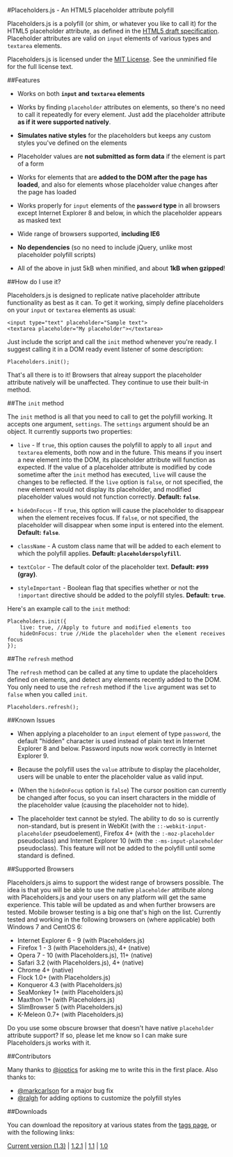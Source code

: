 #Placeholders.js - An HTML5 placeholder attribute polyfill

Placeholders.js is a polyfill (or shim, or whatever you like to call it) for the HTML5 placeholder attribute, as defined in the <a href="http://dev.w3.org/html5/spec/Overview.html#attr-input-placeholder">HTML5 draft specification</a>. Placeholder attributes are valid on `input` elements of various types and `textarea` elements.

Placeholders.js is licensed under the [MIT License](http://en.wikipedia.org/wiki/MIT_License). See the unminified file for the full license text.

##Features

 - Works on both **`input` and `textarea` elements**
 
 - Works by finding `placeholder` attributes on elements, so there's no need to call it repeatedly for every element. Just add the placeholder attribute **as if it were supported natively**.
 - **Simulates native styles** for the placeholders but keeps any custom styles you've defined on the elements
 - Placeholder values are **not submitted as form data** if the element is part of a form
 - Works for elements that are **added to the DOM after the page has loaded**, and also for elements whose placeholder value changes after the page has loaded
 - Works properly for `input` elements of the **`password` type** in all browsers except Internet Explorer 8 and below, in which the placeholder appears as masked text
 - Wide range of browsers supported, **including IE6**
 - **No dependencies** (so no need to include jQuery, unlike most placeholder polyfill scripts)
 - All of the above in just 5kB when minified, and about **1kB when gzipped**!

##How do I use it?

Placeholders.js is designed to replicate native placeholder attribute functionality as best as it can. To get it working, simply define placeholders on your `input` or `textarea` elements as usual:

    <input type="text" placeholder="Sample text">
    <textarea placeholder="My placeholder"></textarea>
    
Just include the script and call the `init` method whenever you're ready. I suggest calling it in a DOM ready event listener of some description:

    Placeholders.init();
    
That's all there is to it! Browsers that alreay support the placeholder attribute natively will be unaffected. They continue to use their built-in method.

##The `init` method

The `init` method is all that you need to call to get the polyfill working. It accepts one argument, `settings`. The `settings` argument should be an object. It currently supports two properties:

 - `live` - If `true`, this option causes the polyfill to apply to all `input` and `textarea` elements, both now and in the future. This means if you insert a new element into the DOM, its placeholder attribute will function as expected. If the value of a placeholder attribute is modified by code sometime after the `init` method has executed, `live` will cause the changes to be reflected. If the `live` option is `false`, or not specified, the new element would not display its placeholder, and modified placeholder values would not function correctly. **Default: `false`**.

 - `hideOnFocus` - If `true`, this option will cause the placeholder to disappear when the element receives focus. If `false`, or not specified, the placeholder will disappear when some input is entered into the element. **Default: `false`**.

 - `className` - A custom class name that will be added to each element to which the polyfill applies. **Default: `placeholderspolyfill`**.

 - `textColor` - The default color of the placeholder text. **Default: `#999` (gray)**.

 - `styleImportant` - Boolean flag that specifies whether or not the `!important` directive should be added to the polyfill styles. **Default: `true`**.

Here's an example call to the `init` method:

    Placeholders.init({
    	live: true, //Apply to future and modified elements too
    	hideOnFocus: true //Hide the placeholder when the element receives focus
    });
    
##The `refresh` method

The `refresh` method can be called at any time to update the placeholders defined on elements, and detect any elements recently added to the DOM. You only need to use the `refresh` method if the `live` argument was set to `false` when you called `init`.

    Placeholders.refresh();
    
##Known Issues

 - When applying a placeholder to an `input` element of type `password`, the default "hidden" character is used instead of plain text in Internet Explorer 8 and below. Password inputs now work correctly in Internet Explorer 9.

 - Because the polyfill uses the `value` attribute to display the placeholder, users will be unable to enter the placeholder value as valid input.

 - (When the `hideOnFocus` option is `false`) The cursor position can currently be changed after focus, so you can insert characters in the middle of the placeholder value (causing the placeholder not to hide).

 - The placeholder text cannot be styled. The ability to do so is currently non-standard, but is present in WebKit (with the `::-webkit-input-placeholder` pseudoelement), Firefox 4+ (with the `:-moz-placeholder` pseudoclass) and Internet Explorer 10 (with the `:-ms-input-placeholder` pseudoclass). This feature will not be added to the polyfill until some standard is defined.
    
##Supported Browsers

Placeholders.js aims to support the widest range of browsers possible. The idea is that you will be able to use the native `placeholder` attribute along with Placeholders.js and your users on any platform will get the same experience. This table will be updated as and when further browsers are tested. Mobile browser testing is a big one that's high on the list. Currently tested and working in the following browsers on (where applicable) both Windows 7 and CentOS 6:

 - Internet Explorer 6 - 9 (with Placeholders.js)
 - Firefox 1 - 3 (with Placeholders.js), 4+ (native)
 - Opera 7 - 10 (with Placeholders.js), 11+ (native)
 - Safari 3.2 (with Placeholders.js), 4+ (native)
 - Chrome 4+ (native)
 - Flock 1.0+ (with Placeholders.js)
 - Konqueror 4.3 (with Placeholders.js)
 - SeaMonkey 1+ (with Placeholders.js)
 - Maxthon 1+ (with Placeholders.js)
 - SlimBrowser 5 (with Placeholders.js)
 - K-Meleon 0.7+ (with Placeholders.js)

Do you use some obscure browser that doesn't have native `placeholder` attribute support? If so, please let me know so I can make sure Placeholders.js works with it.

##Contributors

Many thanks to [@ioptics](https://github.com/ioptics) for asking me to write this in the first place. Also thanks to:

 - [@markcarlson](https://github.com/markcarlson) for a major bug fix
 - [@ralgh](https://github.com/ralgh) for adding options to customize the polyfill styles

##Downloads

You can download the repository at various states from the [tags page](https://github.com/jamesallardice/Placeholders.js/tags), or with the following links:

[Current version (1.3)](https://github.com/jamesallardice/Placeholders.js/zipball/v1.3) | [1.2.1](https://github.com/jamesallardice/Placeholders.js/zipball/v1.2.1) | [1.1](https://github.com/jamesallardice/Placeholders.js/zipball/v1.1) | [1.0](https://github.com/jamesallardice/Placeholders.js/zipball/v1.0)
